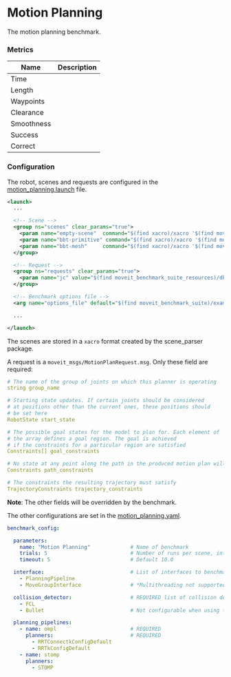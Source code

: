 # Motion Planning
The motion planning benchmark.


### Metrics
| Name       | Description |
|------------|-------------|
| Time       |             |
| Length     |             |
| Waypoints  |             |
| Clearance  |             |
| Smoothness |             |
| Success    |             |
| Correct    |             |


### Configuration
The robot, scenes and requests are configured in the [motion_planning.launch](benchmark_suite/examples/motion_planning.launch) file.
```xml
<launch>
  ...

  <!-- Scene -->
  <group ns="scenes" clear_params="true">
    <param name="empty-scene"  command="$(find xacro)/xacro '$(find moveit_benchmark_suite_resources)/db/empty_scene.urdf.xacro'"/>
    <param name="bbt-primitive" command="$(find xacro)/xacro '$(find moveit_benchmark_suite_resources)/db/bbt/panda/scene_primitive.urdf.xacro'"/>
    <param name="bbt-mesh"     command="$(find xacro)/xacro '$(find moveit_benchmark_suite_resources)/db/bbt/panda/scene_mesh_hq.urdf.xacro'"/>
  </group>

  <!-- Request -->
  <group ns="requests" clear_params="true">
    <param name="jc" value="$(find moveit_benchmark_suite_resources)/db/bbt/panda/request_goal_jc.yaml"/>
  </group>

  <!-- Benchmark options file -->
  <arg name="options_file" default="$(find moveit_benchmark_suite)/examples/motion_planning.yaml"/>

  ...

</launch>

```
The scenes are stored in a `xacro` format created by the scene_parser package.

A request is a `moveit_msgs/MotionPlanRequest.msg`. Only these field are required:
```yaml
# The name of the group of joints on which this planner is operating
string group_name

# Starting state updates. If certain joints should be considered
# at positions other than the current ones, these positions should
# be set here
RobotState start_state

# The possible goal states for the model to plan for. Each element of
# the array defines a goal region. The goal is achieved
# if the constraints for a particular region are satisfied
Constraints[] goal_constraints

# No state at any point along the path in the produced motion plan will violate these constraints (this applies to all points, not just waypoints)
Constraints path_constraints

# The constraints the resulting trajectory must satisfy
TrajectoryConstraints trajectory_constraints
```
**Note**: The other fields will be overridden by the benchmark.


The other configurations are set in the [motion_planning.yaml](benchmark_suite/examples/motion_planning.yaml).
```yaml
benchmark_config:

  parameters:
    name: "Motion Planning"             # Name of benchmark
    trials: 5                           # Number of runs per scene, interface, collision detector and each planning algorithm
    timeout: 5                          # Default 10.0

  interface:                            # List of interfaces to benchmark planners
    - PlanningPipeline
    - MoveGroupInterface                # *Multithreading not supported

  collision_detector:                   # REQUIRED list of collision detectors
    - FCL
    - Bullet                            # Not configurable when using the MoveGroupInterface

  planning_pipelines:
    - name: ompl                        # REQUIRED
      planners:                         # REQUIRED
        - RRTConnectkConfigDefault
        - RRTkConfigDefault
    - name: stomp
      planners:
        - STOMP
```
